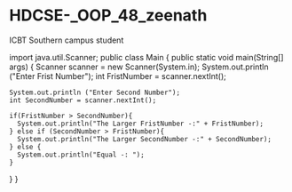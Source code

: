 # HDCSE-_OOP_48_zeenath
ICBT Southern campus student


import  java.util.Scanner;
public class Main {
  public static void main(String[] args) {
    Scanner scanner = new Scanner(System.in);
 System.out.println ("Enter Frist Number");
    int FristNumber = scanner.nextInt();

    
    System.out.println ("Enter Second Number");
    int SecondNumber = scanner.nextInt();

    if(FristNumber > SecondNumber){
      System.out.println("The Larger FristNumber -:" + FristNumber);
    } else if (SecondNumber > FristNumber){
      System.out.println("The Larger SecondNumber -:" + SecondNumber);
    } else {
      System.out.println("Equal -: ");
    }
      
    

    

    
  }
}
